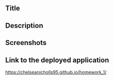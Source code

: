 ## Title

## Description

## Screenshots 

## Link to the deployed application 
https://chelseanicholls95.github.io/homework_1/ 